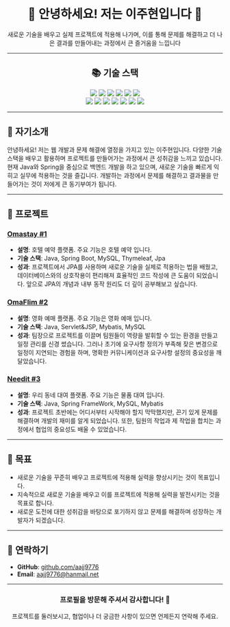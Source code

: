 <div align="center">
  <h1>👋 안녕하세요! 저는 이주현입니다 👋</h1>
  <p>새로운 기술을 배우고 실제 프로젝트에 적용해 나가며, 이를 통해 문제를 해결하고 더 나은 결과를 만들어내는 과정에서 큰 즐거움을 느낍니다</p>
</div>

---

<div align="center">
  <h2>📚 기술 스택</h2>
</div>

<div align="center"> 
  <img src="https://img.shields.io/badge/java-007396?style=for-the-badge&logo=java&logoColor=white"> 
  <img src="https://img.shields.io/badge/html5-E34F26?style=for-the-badge&logo=html5&logoColor=white"> 
  <img src="https://img.shields.io/badge/css-1572B6?style=for-the-badge&logo=css3&logoColor=white"> 
  <img src="https://img.shields.io/badge/javascript-F7DF1E?style=for-the-badge&logo=javascript&logoColor=black"> 
  <img src="https://img.shields.io/badge/jquery-0769AD?style=for-the-badge&logo=jquery&logoColor=white">
  <img src="https://img.shields.io/badge/oracle-F80000?style=for-the-badge&logo=oracle&logoColor=white"> 
  <br>
  <img src="https://img.shields.io/badge/mysql-4479A1?style=for-the-badge&logo=mysql&logoColor=white"> 
  <img src="https://img.shields.io/badge/spring-6DB33F?style=for-the-badge&logo=spring&logoColor=white"> 
  <img src="https://img.shields.io/badge/springboot-6DB33F?style=for-the-badge&logo=springboot&logoColor=white">
  <img src="https://img.shields.io/badge/bootstrap-7952B3?style=for-the-badge&logo=bootstrap&logoColor=white">
  <img src="https://img.shields.io/badge/amazonaws-232F3E?style=for-the-badge&logo=amazonaws&logoColor=white"> 
  <img src="https://img.shields.io/badge/github-181717?style=for-the-badge&logo=github&logoColor=white">
  <img src="https://img.shields.io/badge/git-F05032?style=for-the-badge&logo=git&logoColor=white">
  <br>
</div>

---

## 📌 자기소개
안녕하세요! 저는 웹 개발과 문제 해결에 열정을 가지고 있는 이주현입니다. 다양한 기술 스택을 배우고 활용하며 프로젝트를 만들어가는 과정에서 큰 성취감을 느끼고 있습니다. 현재 Java와 Spring을 중심으로 백엔드 개발을 하고 있으며, 새로운 기술을 빠르게 익히고 실무에 적용하는 것을 즐깁니다. 개발하는 과정에서 문제를 해결하고 결과물을 만들어가는 것이 저에게 큰 동기부여가 됩니다.

---

## 🚀 프로젝트
### [Omastay #1](https://github.com/aajj9776/Omastay)
- **설명**: 호텔 예약 플랫폼. 주요 기능은 호텔 예약 입니다.
- **기술 스택**: Java, Spring Boot, MySQL, Thymeleaf, Jpa
- **성과**: 프로젝트에서 JPA를 사용하며 새로운 기술을 실제로 적용하는 법을 배웠고, 데이터베이스와의 상호작용이 편리해져 효율적인 코드 작성에 큰 도움이 되었습니다. 앞으로 JPA의 개념과 내부 동작 원리도 더 깊이 공부해보고 싶습니다.

### [OmaFlim #2](https://github.com/aajj9776/OmaFlim)
- **설명**: 영화 예매 플랫폼. 주요 기능은 영화 예매 입니다.
- **기술 스택**: Java, Servlet&JSP, Mybatis, MySQL
- **성과**: 팀장으로 프로젝트를 이끌며 팀원들이 역량을 발휘할 수 있는 환경을 만들고 일정 관리를 신경 썼습니다. 그러나 초기에 요구사항 정의가 부족해 잦은 변경으로 일정이 지연되는 경험을 하며, 명확한 커뮤니케이션과 요구사항 설정의 중요성을 깨달았습니다.

### [Needit #3](https://github.com/aajj9776/Needit)
- **설명**: 우리 동네 대여 플랫폼. 주요 기능은 물품 대여 입니다.
- **기술 스택**: Java, Spring FrameWork, MySQL, Mybatis
- **성과**: 프로젝트 초반에는 어디서부터 시작해야 할지 막막했지만, 끈기 있게 문제를 해결하며 개발의 재미를 알게 되었습니다. 또한, 팀원의 작업과 제 작업을 합치는 과정에서 협업의 중요성도 배울 수 있었습니다.

---

## 🌱 목표
- 새로운 기술을 꾸준히 배우고 프로젝트에 적용해 실력을 향상시키는 것이 목표입니다.
- 지속적으로 새로운 기술을 배우고 이를 프로젝트에 적용해 실력을 발전시키는 것을 목표로 합니다.
- 새로운 도전에 대한 성취감을 바탕으로 포기하지 않고 문제를 해결하며 성장하는 개발자가 되겠습니다.

---

## 💬 연락하기
- **GitHub**: [github.com/aajj9776](https://github.com/aajj9776)
- **Email**: aajj9776@hanmail.net

---

<div align="center">
  <h3>프로필을 방문해 주셔서 감사합니다! 🙌</h3>
  <p>프로젝트를 둘러보시고, 협업이나 더 궁금한 사항이 있으면 언제든지 연락해 주세요.</p>
</div>
